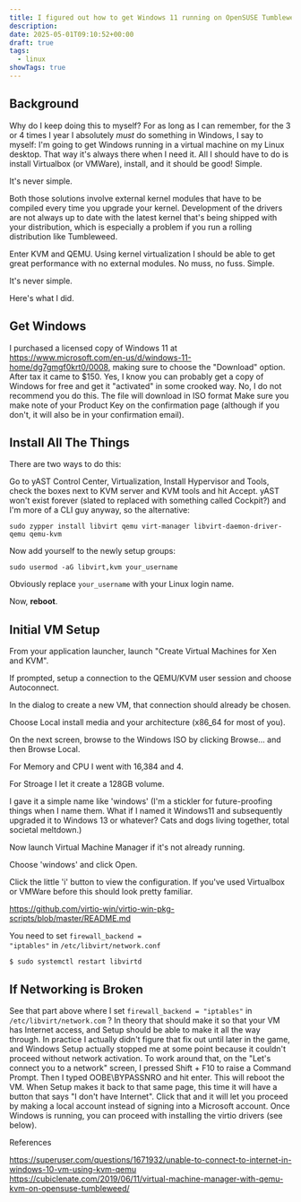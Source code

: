 ```yaml
---
title: I figured out how to get Windows 11 running on OpenSUSE Tumbleweed in KVM and QEMU so you don't have to
description: 
date: 2025-05-01T09:10:52+00:00
draft: true
tags:
  - linux
showTags: true
---
```

## Background

Why do I keep doing this to myself?  For as long as I can remember, for the 3 or 4 times I year I absolutely *must* do something in Windows, I say to myself: I'm going to get Windows running in a virtual machine on my Linux desktop. That way it's always there when I need it.  All I should have to do is install Virtualbox (or VMWare), install, and it should be good! Simple.  

It's never simple.

Both those solutions involve external kernel modules that have to be compiled every time you upgrade your kernel. Development of the drivers are not always up to date with the latest kernel that's being shipped with your distribution, which is especially a problem if you run a rolling distribution like Tumbleweed.  

Enter KVM and QEMU. Using kernel virtualization I should be able to get great performance with no external modules. No muss, no fuss. Simple.

It's never simple. 

Here's what I did. 

## Get Windows

I purchased a licensed copy of Windows 11 at https://www.microsoft.com/en-us/d/windows-11-home/dg7gmgf0krt0/0008, making sure to choose the "Download" option. After tax it came to $150.  Yes, I know you can probably get a copy of Windows for free and get it "activated" in some crooked way. No, I do not recommend you do this.   The file will download in ISO format  Make sure you make note of your Product Key on the confirmation page (although if you don't, it will also be in your confirmation email).


## Install All The Things

There are two ways to do this:

Go to yAST Control Center, Virtualization, Install Hypervisor and Tools, check the boxes next to KVM server and KVM tools and hit Accept.  yAST won't exist forever (slated to replaced with something called Cockpit?) and I'm more of a CLI guy anyway, so the alternative:

`sudo zypper install libvirt qemu virt-manager libvirt-daemon-driver-qemu qemu-kvm`

Now add yourself to the newly setup groups:

`sudo usermod -aG libvirt,kvm your_username`  

Obviously replace `your_username` with your Linux login name.

 Now, **reboot**.

## Initial VM Setup

From your application launcher, launch "Create Virtual Machines for Xen and KVM".

If prompted, setup a connection to the QEMU/KVM user session and choose Autoconnect.

In the dialog to create a new VM, that connection should already be chosen.

Choose Local install media and your architecture (x86_64 for most of you).

On the next screen, browse to the Windows ISO by clicking Browse... and then Browse Local. 

For Memory and CPU I went with 16,384 and 4. 

For Stroage I let it create a 128GB volume. 

I gave it a simple name like 'windows' (I'm a stickler for future-proofing things when I name them. What if I named it Windows11 and subsequently upgraded it to Windows 13 or whatever? Cats and dogs living together, total societal meltdown.)

Now launch Virtual Machine Manager if it's not already running. 

Choose 'windows' and click Open.

Click the little 'i' button to view the configuration. If you've used Virtualbox or VMWare before this should look pretty familiar. 


https://github.com/virtio-win/virtio-win-pkg-scripts/blob/master/README.md

You need to set `firewall_backend = "iptables"` in `/etc/libvirt/network.conf`

```
$ sudo systemctl restart libvirtd
```



## If Networking is Broken

See that part above where I set `firewall_backend = "iptables"` in `/etc/libvirt/network.com` ? In theory that should make it so that your VM has Internet access, and Setup should be able to make it all the way through.  In practice I actually didn't figure that fix out until later in the game, and Windows Setup actually stopped me at some point because it couldn't proceed without network activation. To work around that, on the "Let's connect you to a network" screen, I pressed Shift + F10 to raise a Command Prompt.  Then I typed OOBE\BYPASSNRO and hit enter. This will reboot the VM.  When Setup makes it back to that same page, this time it will have a button that says "I don't have Internet".  Click that and it will let you proceed by making a local account instead of signing into a Microsoft account.  Once Windows is running, you can proceed with installing the virtio drivers (see below).


References

https://superuser.com/questions/1671932/unable-to-connect-to-internet-in-windows-10-vm-using-kvm-qemu
https://cubiclenate.com/2019/06/11/virtual-machine-manager-with-qemu-kvm-on-opensuse-tumbleweed/ 